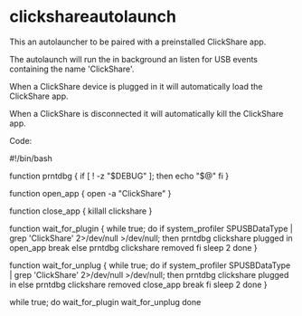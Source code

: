 # clickshareautolaunch

This an autolauncher to be paired with a preinstalled ClickShare app.

The autolaunch will run the in background an listen for USB events containing the name 'ClickShare'.

When a ClickShare device is plugged in it will automatically load the ClickShare app.

When a ClickShare is disconnected it will automatically kill the ClickShare app.













Code:

#!/bin/bash

function prntdbg {
  if [ ! -z "$DEBUG" ]; then
    echo "$@"
  fi
}

function open_app {
  open -a "ClickShare"
}

function close_app {
killall clickshare
}

function wait_for_plugin {
  while true; do
    if system_profiler SPUSBDataType | grep 'ClickShare' 2>/dev/null >/dev/null; then
      prntdbg clickshare plugged in
      open_app
      break
    else
      prntdbg clickshare removed
    fi
    sleep 2
  done
}

function wait_for_unplug {
  while true; do
    if system_profiler SPUSBDataType | grep 'ClickShare' 2>/dev/null >/dev/null; then
      prntdbg clickshare plugged in
    else
      prntdbg clickshare removed
      close_app
      break
    fi
    sleep 2
  done
}

while true; do
  wait_for_plugin
  wait_for_unplug
done		
